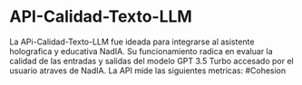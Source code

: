 # API-Calidad-Texto-LLM
La APi-Calidad-Texto-LLM fue ideada para integrarse al asistente holografica y educativa NadIA. Su funcionamiento radica en evaluar la calidad de las entradas y salidas del modelo GPT 3.5 Turbo accesado por el usuario atraves de NadIA.
La API mide las siguientes metricas:
#Cohesion
